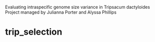 Evaluating intraspecific genome size variance in Tripsacum dactyloides\
Project managed by Julianna Porter and Alyssa Phillips
# trip_selection
